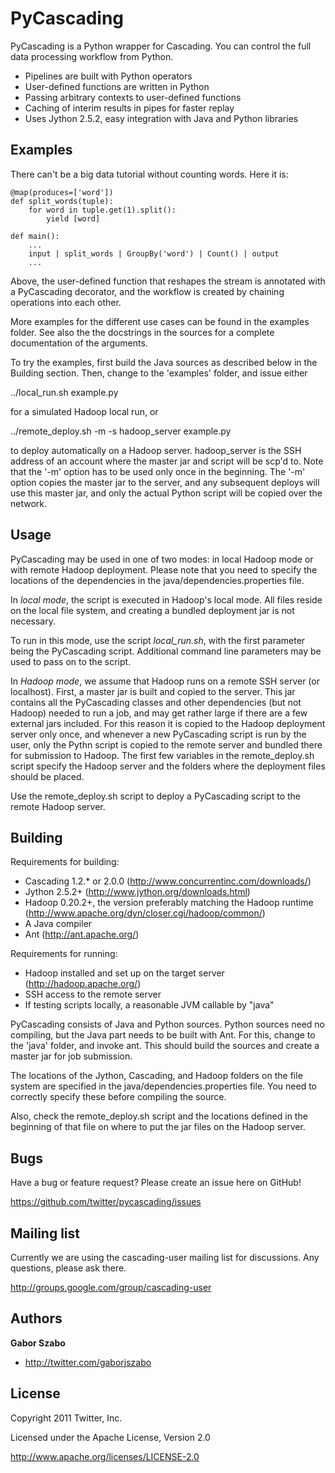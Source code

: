 PyCascading
===========

PyCascading is a Python wrapper for Cascading. You can control the full data
processing workflow from Python.

* Pipelines are built with Python operators
* User-defined functions are written in Python
* Passing arbitrary contexts to user-defined functions
* Caching of interim results in pipes for faster replay
* Uses Jython 2.5.2, easy integration with Java and Python libraries


Examples
--------

There can't be a big data tutorial without counting words. Here it is:

	@map(produces=['word'])
	def split_words(tuple):
    	for word in tuple.get(1).split():
        	yield [word]

	def main():
		...
    	input | split_words | GroupBy('word') | Count() | output
		...

Above, the user-defined function that reshapes the stream is annotated with
a PyCascading decorator, and the workflow is created by chaining operations
into each other.

More examples for the different use cases can be found in the examples folder.
See also the the docstrings in the sources for a complete documentation of the
arguments.

To try the examples, first build the Java sources as described below in the
Building section. Then, change to the 'examples' folder, and issue either

../local_run.sh example.py

for a simulated Hadoop local run, or

../remote_deploy.sh -m -s hadoop_server example.py

to deploy automatically on a Hadoop server. hadoop_server is the SSH address
of an account where the master jar and script will be scp'd to. Note that the
'-m' option has to be used only once in the beginning. The '-m' option copies
the master jar to the server, and any subsequent deploys will use this master
jar, and only the actual Python script will be copied over the network.


Usage
-----

PyCascading may be used in one of two modes: in local Hadoop mode or with
remote Hadoop deployment. Please note that you need to specify the locations
of the dependencies in the java/dependencies.properties file.

In *local mode*, the script is executed in Hadoop's local mode. All files
reside on the local file system, and creating a bundled deployment jar is not
necessary.

To run in this mode, use the script *local_run.sh*, with the first parameter
being the PyCascading script. Additional command line parameters may be used
to pass on to the script.

In *Hadoop mode*, we assume that Hadoop runs on a remote SSH server (or
localhost). First, a master jar is built and copied to the server. This jar
contains all the PyCascading classes and other dependencies (but not Hadoop)
needed to run a job, and may get rather large if there are a few external jars
included. For this reason it is copied to the Hadoop deployment server only
once, and whenever a new PyCascading script is run by the user, only the
Pythn script is copied to the remote server and bundled there for submission
to Hadoop. The first few variables in the remote_deploy.sh script specify
the Hadoop server and the folders where the deployment files should be placed. 

Use the remote_deploy.sh script to deploy a PyCascading script to the remote
Hadoop server.


Building
--------

Requirements for building:

* Cascading 1.2.* or 2.0.0 (http://www.concurrentinc.com/downloads/)
* Jython 2.5.2+ (http://www.jython.org/downloads.html)
* Hadoop 0.20.2+, the version preferably matching the Hadoop runtime
(http://www.apache.org/dyn/closer.cgi/hadoop/common/)
* A Java compiler
* Ant (http://ant.apache.org/)

Requirements for running:

* Hadoop installed and set up on the target server (http://hadoop.apache.org/)
* SSH access to the remote server
* If testing scripts locally, a reasonable JVM callable by "java"

PyCascading consists of Java and Python sources. Python sources need no
compiling, but the Java part needs to be built with Ant. For this, change to
the 'java' folder, and invoke ant. This should build the sources and create
a master jar for job submission.

The locations of the Jython, Cascading, and Hadoop folders on the file system
are specified in the java/dependencies.properties file. You need to correctly
specify these before compiling the source.

Also, check the remote_deploy.sh script and the locations defined in the
beginning of that file on where to put the jar files on the Hadoop server.


Bugs
----

Have a bug or feature request? Please create an issue here on GitHub!

https://github.com/twitter/pycascading/issues


Mailing list
------------

Currently we are using the cascading-user mailing list for discussions. Any
questions, please ask there.

http://groups.google.com/group/cascading-user


Authors
-------

**Gabor Szabo**

+ http://twitter.com/gaborjszabo

License
---------------------

Copyright 2011 Twitter, Inc.

Licensed under the Apache License, Version 2.0

http://www.apache.org/licenses/LICENSE-2.0
